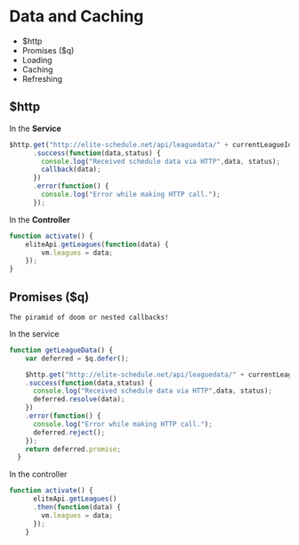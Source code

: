 # Data and Caching

+ $http
+ Promises ($q)
+ Loading
+ Caching
+ Refreshing

## $http

In the **Service**

```javascript
$http.get("http://elite-schedule.net/api/leaguedata/" + currentLeagueId)
      .success(function(data,status) {
        console.log("Received schedule data via HTTP",data, status);
        callback(data);
      })
      .error(function() {
        console.log("Error while making HTTP call.");
      });
```

In the **Controller**

```javascript
function activate() {
    eliteApi.getLeagues(function(data) {
        vm.leagues = data;
    });
}
```

## Promises ($q)

```The piramid of doom or nested callbacks!```

In the service

```javascript
function getLeagueData() {
    var deferred = $q.defer();

    $http.get("http://elite-schedule.net/api/leaguedata/" + currentLeagueId)
    .success(function(data,status) {
      console.log("Received schedule data via HTTP",data, status);
      deferred.resolve(data);
    })
    .error(function() {
      console.log("Error while making HTTP call.");
      deferred.reject();
    });
    return deferred.promise;
  }
```

In the controller

```javascript
function activate() {
      eliteApi.getLeagues()
      .then(function(data) {
        vm.leagues = data;
      });
    }
```